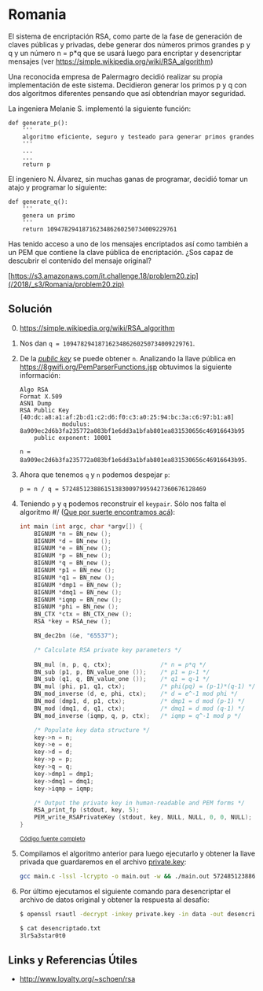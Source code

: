 # Romania

El sistema de encriptación RSA, como parte de la fase de generación de claves públicas y privadas, debe generar dos números primos grandes p y q y un número n = p*q que se usará luego para encriptar y desencriptar mensajes (ver https://simple.wikipedia.org/wiki/RSA_algorithm)

Una reconocida empresa de Palermagro decidió realizar su propia implementación de este sistema. Decidieron generar los primos p y q con dos algoritmos diferentes pensando que así obtendrían mayor seguridad.

La ingeniera Melanie S. implementó la siguiente función:

```
def generate_p():
    '''
    algoritmo eficiente, seguro y testeado para generar primos grandes
    '''
    ...
    ...
    return p
```

El ingeniero N. Álvarez, sin muchas ganas de programar, decidió tomar un atajo y programar lo siguiente:

```
def generate_q():
    '''
    genera un primo
    '''
    return 1094782941871623486260250734009229761
```

Has tenido acceso a uno de los mensajes encriptados así como también a un PEM que contiene la clave pública de encriptación. ¿Sos capaz de descubrir el contenido del mensaje original?

[https://s3.amazonaws.com/it.challenge.18/problem20.zip](/2018/_s3/Romania/problem20.zip)

## Solución

0. https://simple.wikipedia.org/wiki/RSA_algorithm

1. Nos dan `q = 1094782941871623486260250734009229761`.

2. De la [*public key*](/2018/_s3/Romania/problem20/id_rsa.pub) se puede obtener `n`. Analizando la llave pública en https://8gwifi.org/PemParserFunctions.jsp obtuvimos la siguiente información:

    ```
    Algo RSA
    Format X.509
    ASN1 Dump
    RSA Public Key [40:dc:a8:a1:af:2b:d1:c2:d6:f0:c3:a0:25:94:bc:3a:c6:97:b1:a8]
                modulus: 8a909ec2d6b3fa235772a083bf1e6dd3a1bfab801ea831530656c46916643b95
        public exponent: 10001
    ```

    `n = 8a909ec2d6b3fa235772a083bf1e6dd3a1bfab801ea831530656c46916643b95`.

3. Ahora que tenemos `q` y `n` podemos despejar `p`:

    `p = n / q = 57248512388615138300979959427360676128469`

4. Teniendo `p` y `q` podemos reconstruir el `keypair`. Sólo nos falta el algoritmo #/ ([Que por suerte encontramos acá](http://www.loyalty.org/~schoen/rsa/private-from-pq.c)):

    ```c
    int main (int argc, char *argv[]) {
        BIGNUM *n = BN_new ();
        BIGNUM *d = BN_new ();
        BIGNUM *e = BN_new ();
        BIGNUM *p = BN_new ();
        BIGNUM *q = BN_new ();
        BIGNUM *p1 = BN_new ();
        BIGNUM *q1 = BN_new ();
        BIGNUM *dmp1 = BN_new ();
        BIGNUM *dmq1 = BN_new ();
        BIGNUM *iqmp = BN_new ();
        BIGNUM *phi = BN_new ();
        BN_CTX *ctx = BN_CTX_new ();
        RSA *key = RSA_new ();

        BN_dec2bn (&e, "65537");

        /* Calculate RSA private key parameters */
        
        BN_mul (n, p, q, ctx);              /* n = p*q */
        BN_sub (p1, p, BN_value_one ());    /* p1 = p-1 */
        BN_sub (q1, q, BN_value_one ());    /* q1 = q-1 */
        BN_mul (phi, p1, q1, ctx);          /* phi(pq) = (p-1)*(q-1) */
        BN_mod_inverse (d, e, phi, ctx);    /* d = e^-1 mod phi */
        BN_mod (dmp1, d, p1, ctx);          /* dmp1 = d mod (p-1) */
        BN_mod (dmq1, d, q1, ctx);          /* dmq1 = d mod (q-1) */
        BN_mod_inverse (iqmp, q, p, ctx);   /* iqmp = q^-1 mod p */

        /* Populate key data structure */
        key->n = n;
        key->e = e;
        key->d = d;
        key->p = p;
        key->q = q;
        key->dmp1 = dmp1;
        key->dmq1 = dmq1;
        key->iqmp = iqmp;

        /* Output the private key in human-readable and PEM forms */
        RSA_print_fp (stdout, key, 5);
        PEM_write_RSAPrivateKey (stdout, key, NULL, NULL, 0, 0, NULL);
    }
    ```
    
    <small>[Código fuente completo](main.c)</small>


5. Compilamos el algoritmo anterior para luego ejecutarlo y obtener la llave privada que guardaremos en el archivo [private.key](private.key):

    ```bash
    gcc main.c -lssl -lcrypto -o main.out -w && ./main.out 57248512388615138300979959427360676128469 1094782941871623486260250734009229761
    ```

6. Por último ejecutamos el siguiente comando para desencriptar el archivo de datos original y obtener la respuesta al desafío:

    ```bash
    $ openssl rsautl -decrypt -inkey private.key -in data -out desencriptado.txt
    ```

    ```bash
    $ cat desencriptado.txt
    3lr5a3star0t0
    ```

## Links y Referencias Útiles

* http://www.loyalty.org/~schoen/rsa
